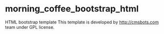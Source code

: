 # morning_coffee_bootstrap_html
HTML bootstrap template
This template is developed by http://cmsbots.com team under GPL license. 

